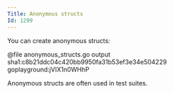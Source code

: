 ```yaml
---
Title: Anonymous structs
Id: 1299
---
```

You can create anonymous structs:

@file anonymous_structs.go output sha1:c8b21ddc04c420bb9950fa31b53ef3e34e504229 goplayground:jVIX1n0WHhP

Anonymous structs are often used in test suites.